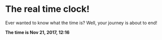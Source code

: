 # The real time clock!

Ever wanted to know what the time is? Well, your journey is about to end!

**The time is Nov 21, 2017, 12:16**